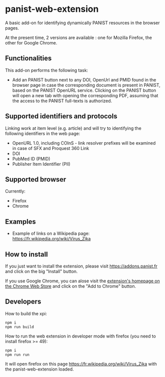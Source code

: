 # panist-web-extension

A basic add-on for identifying dynamically PANIST resources in the browser pages.

At the present time, 2 versions are available : one for Mozilla Firefox, the other for Google Chrome.

## Functionalities

This add-on performs the following task:

* Add an PANIST button next to any DOI, OpenUrl and PMID found in the browser page in case the corresponding document is present in PANIST, based on the PANIST OpenURL service. Clicking on the PANIST button will open a new tab with opening the corresponding PDF, assuming that the access to the PANIST full-texts is authorized. 

## Supported identifiers and protocols

Linking work at item level (e.g. article) and will try to identifying the following identifiers in the web page:

* OpenURL 1.0, including COInS - link resolver prefixes will be examined in case of SFX and Proquest 360 Link
* DOI
* PubMed ID (PMID)
* Publisher Item Identifier (PII)

## Supported browser

Currently: 

* Firefox
* Chrome

## Examples

* Example of links on a Wikipedia page: https://fr.wikipedia.org/wiki/Virus_Zika

## How to install

If you just want to install the extension, please visit https://addons.panist.fr and click on the big "Install" button.

If you use Google Chrome, you can alose visit the [extension's homepage on the Chrome Web Store](https://chrome.google.com/webstore/detail/panist/ohfemcgmkmcgcidiiaoimjphkndbeckj?hl=fr) and click on the "Add to Chrome" button.

## Developers

How to build the xpi:
```
npm i
npm run build
```

How to run the web extension in developer mode with firefox (you need to install firefox >= 49):
```
npm i
npm run run
``` 
It will open firefox on this page https://fr.wikipedia.org/wiki/Virus_Zika with the panist-web-extension loaded. 
